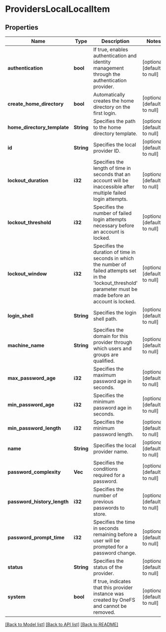 # ProvidersLocalLocalItem

## Properties
Name | Type | Description | Notes
------------ | ------------- | ------------- | -------------
**authentication** | **bool** | If true, enables authentication and identity management through the authentication provider. | [optional] [default to null]
**create_home_directory** | **bool** | Automatically creates the home directory on the first login. | [optional] [default to null]
**home_directory_template** | **String** | Specifies the path to the home directory template. | [optional] [default to null]
**id** | **String** | Specifies the local provider ID. | [optional] [default to null]
**lockout_duration** | **i32** | Specifies the length of time in seconds that an account will be inaccessible after multiple failed login attempts. | [optional] [default to null]
**lockout_threshold** | **i32** | Specifies the number of failed login attempts necessary before an account is locked. | [optional] [default to null]
**lockout_window** | **i32** | Specifies the duration of time in seconds in which the number of failed attempts set in the &#39;lockout_threshold&#39; parameter must be made before an account is locked. | [optional] [default to null]
**login_shell** | **String** | Specifies the login shell path. | [optional] [default to null]
**machine_name** | **String** | Specifies the domain for this provider through which users and groups are qualified. | [optional] [default to null]
**max_password_age** | **i32** | Specifies the maximum password age in seconds. | [optional] [default to null]
**min_password_age** | **i32** | Specifies the minimum password age in seconds. | [optional] [default to null]
**min_password_length** | **i32** | Specifies the minimum password length. | [optional] [default to null]
**name** | **String** | Specifies the local provider name. | [optional] [default to null]
**password_complexity** | **Vec<String>** | Specifies the conditions required for a password. | [optional] [default to null]
**password_history_length** | **i32** | Specifies the number of previous passwords to store. | [optional] [default to null]
**password_prompt_time** | **i32** | Specifies the time in seconds remaining before a user will be prompted for a password change. | [optional] [default to null]
**status** | **String** | Specifies the status of the provider. | [optional] [default to null]
**system** | **bool** | If true, indicates that this provider instance was created by OneFS and cannot be removed. | [optional] [default to null]

[[Back to Model list]](../README.md#documentation-for-models) [[Back to API list]](../README.md#documentation-for-api-endpoints) [[Back to README]](../README.md)


